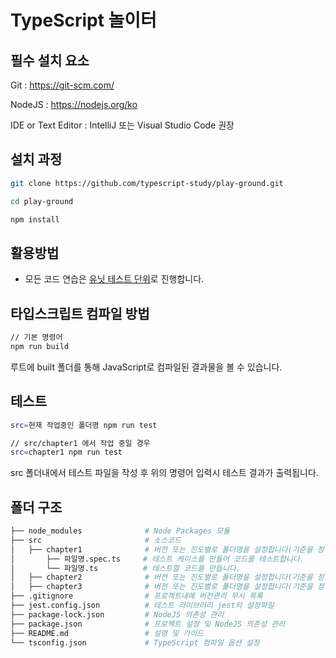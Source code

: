 # TypeScript 놀이터

## 필수 설치 요소
Git : <https://git-scm.com/>

NodeJS : <https://nodejs.org/ko>

IDE or Text Editor : IntelliJ 또는 Visual Studio Code 권장

## 설치 과정
```bash
git clone https://github.com/typescript-study/play-ground.git

cd play-ground

npm install
```

## 활용방법
- 모든 코드 연습은 [유닛 테스트 단위](https://ko.wikipedia.org/wiki/%EC%9C%A0%EB%8B%9B_%ED%85%8C%EC%8A%A4%ED%8A%B8)로 진행합니다.

## 타입스크립트 컴파일 방법
```bash
// 기본 명령어
npm run build
```
루트에 built 폴더를 통해 JavaScript로 컴파일된 결과물을 볼 수 있습니다.

## 테스트
```bash
src=현재 작업중인 폴더명 npm run test

// src/chapter1 에서 작업 중일 경우
src=chapter1 npm run test
```
src 폴더내에서 테스트 파일을 작성 후 위의 명령어 입력시 테스트 결과가 출력됩니다.

## 폴더 구조
```bash
├── node_modules              # Node Packages 모듈
├── src                       # 소스코드
│   ├── chapter1              # 버전 또는 진도별로 폴더명을 설정합니다(기준을 정할 예정)
│       ├── 파일명.spec.ts     # 테스트 케이스를 만들어 코드를 테스트합니다. 
│       └── 파일명.ts          # 테스트할 코드를 만듭니다.
│   ├── chapter2              # 버전 또는 진도별로 폴더명을 설정합니다(기준을 정할 예정)
│   ├── chapter3              # 버전 또는 진도별로 폴더명을 설정합니다(기준을 정할 예정)
├── .gitignore                # 프로젝트내에 버전관리 무시 목록
├── jest.config.json          # 테스트 라이브러리 jest의 설정파일
├── package-lock.json         # NodeJS 의존성 관리
├── package.json              # 프로젝트 설정 및 NodeJS 의존성 관리
├── README.md                 # 설명 및 가이드
└── tsconfig.json             # TypeScript 컴파일 옵션 설정
```
